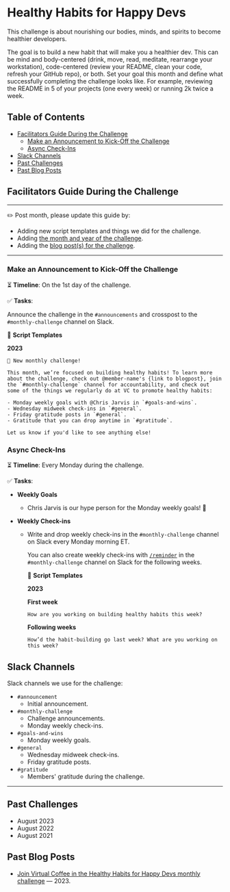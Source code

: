 # Healthy Habits for Happy Devs

This challenge is about nourishing our bodies, minds, and spirits to become healthier developers.

The goal is to build a new habit that will make you a healthier dev. This can be mind and body-centered (drink, move, read, meditate, rearrange your workstation), code-centered (review your README, clean your code, refresh your GitHub repo), or both. Set your goal this month and define what successfully completing the challenge looks like. For example, reviewing the README in 5 of your projects (one every week) or running 2k twice a week.

## Table of Contents

- [Facilitators Guide During the Challenge](#facilitators-guide-during-the-challenge)
  - [Make an Announcement to Kick-Off the Challenge](#make-an-announcement-to-kick-off-the-challenge)
  - [Async Check-Ins](#async-check-ins)
- [Slack Channels](#slack-channels)
- [Past Challenges](#past-challenges)
- [Past Blog Posts](#past-blog-posts)

## Facilitators Guide During the Challenge

---

✏️ Post month, please update this guide by:

- Adding new script templates and things we did for the challenge.
- Adding [the month and year of the challenge](#past-challenges).
- Adding the [blog post(s) for the challenge](#past-blog-posts).

---

### Make an Announcement to Kick-Off the Challenge

⏳ **Timeline**: On the 1st day of the challenge.

✅ **Tasks**:

Announce the challenge in the `#announcements` and crosspost to the `#monthly-challenge` channel on Slack.

📃 **Script Templates**

**2023**

```text
📢 New monthly challenge!

This month, we’re focused on building healthy habits! To learn more about the challenge, check out @member-name's {link to blogpost}, join the `#monthly-challenge` channel for accountability, and check out some of the things we regularly do at VC to promote healthy habits:

- Monday weekly goals with @Chris Jarvis in `#goals-and-wins`.
- Wednesday midweek check-ins in `#general`.
- Friday gratitude posts in `#general`.
- Gratitude that you can drop anytime in `#gratitude`.

Let us know if you'd like to see anything else!
```

### Async Check-Ins

⏳ **Timeline**: Every Monday during the challenge.

✅ **Tasks**:

- **Weekly Goals**

  - Chris Jarvis is our hype person for the Monday weekly goals! 🙌

- **Weekly Check-ins**

  - Write and drop weekly check-ins in the `#monthly-challenge` channel on Slack every Monday morning ET.

    You can also create weekly check-ins with [`/reminder`](https://slack.com/resources/using-slack/how-to-use-reminders-in-slack) in the `#monthly-challenge` channel on Slack for the following weeks.

    📃 **Script Templates**

    **2023**

    **First week**

    ```text
    How are you working on building healthy habits this week?
    ```

    **Following weeks**

    ```text
    How’d the habit-building go last week? What are you working on this week?
    ```

## Slack Channels

Slack channels we use for the challenge:

- `#announcement`
  - Initial announcement.
- `#monthly-challenge`
  - Challenge announcements.
  - Monday weekly check-ins.
- `#goals-and-wins`
  - Monday weekly goals.
- `#general`
  - Wednesday midweek check-ins.
  - Friday gratitude posts.
- `#gratitude`
  - Members' gratitude during the challenge.

---

## Past Challenges

- August 2023
- August 2022
- August 2021

## Past Blog Posts

- [Join Virtual Coffee in the Healthy Habits for Happy Devs monthly challenge](https://dev.to/virtualcoffee/join-virtual-coffee-in-the-healthy-habits-for-happy-devs-monthly-challenge-5b7h) — 2023.
